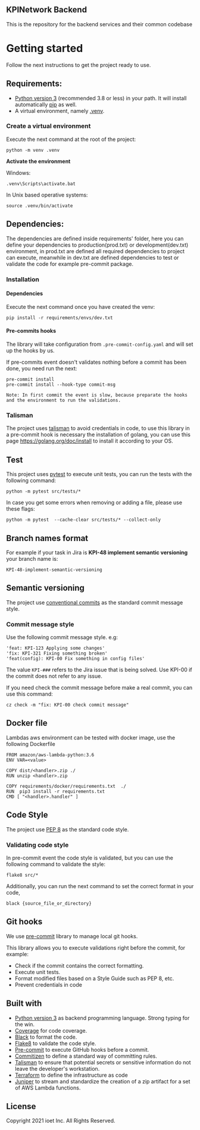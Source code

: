 ## KPINetwork Backend

This is the repository for the backend services and their common codebase

# Getting started

Follow the next instructions to get the project ready to use.

## Requirements:

- [Python version 3](https://www.python.org/download/releases/3.0/) (recommended 3.8 or less) in your path. It will install
  automatically [pip](https://pip.pypa.io/en/stable/) as well.
- A virtual environment, namely [.venv](https://docs.python.org/3/library/venv.html).

### Create a virtual environment

Execute the next command at the root of the project:

```shell
python -m venv .venv
```

**Activate the environment**

Windows:
```shell
.venv\Scripts\activate.bat
```

In Unix based operative systems:

```shell
source .venv/bin/activate
```

## Dependencies:

The dependencies are defined inside requirements' folder, here you can 
define your dependencies to production(prod.txt) or development(dev.txt)
environment, in prod.txt are defined all required dependencies to project
can execute, meanwhile in dev.txt are defined dependencies to test 
or validate the code for example pre-commit package. 

### Installation

#### Dependencies

Execute the next command once you have created the venv:

```shell
pip install -r requirements/envs/dev.txt
```

#### Pre-commits hooks

The library will take configuration from `.pre-commit-config.yaml` and will set up the hooks by us.

If pre-commits event doesn't validates nothing before a commit has been done,
you need run the next:

```shell
pre-commit install
pre-commit install --hook-type commit-msg 
```

```shell
Note: In first commit the event is slow, because preparate the hooks and the environment to run the validations.  
```

### Talisman
The project uses [talisman](https://github.com/thoughtworks/talisman) to avoid credentials 
in code, to use this library in a pre-commit hook is necessary the installation of golang, 
you can use this page https://golang.org/doc/install to install it according to your OS.

## Test
This project uses [pytest](https://docs.pytest.org/en/6.2.x/) to execute unit tests, you can run the tests with the following command:

```shell
python -m pytest src/tests/*
```

In case you get some errors when removing or adding a file, please use these flags:

```shell
python -m pytest  --cache-clear src/tests/* --collect-only
```

## Branch names format

For example if your task in Jira is **KPI-48 implement semantic versioning** your branch name is:

```shell
KPI-48-implement-semantic-versioning
```

## Semantic versioning

The project use [conventional commits](https://www.conventionalcommits.org/en/v1.0.0/) as the
standard commit message style.

### Commit message style

Use the following commit message style. e.g:

```shell
'feat: KPI-123 Applying some changes'
'fix: KPI-321 Fixing something broken'
'feat(config): KPI-00 Fix something in config files'
```

The value `KPI-###` refers to the Jira issue that is being solved. Use KPI-00 if the commit does not refer to any issue.

If you need check the commit message before make a real 
commit, you can use this command:

```shell
cz check -m "fix: KPI-00 check commit message" 
```

## Docker file
Lambdas aws environment can be tested with docker image, use the following Dockerfile

```
FROM amazon/aws-lambda-python:3.6
ENV VAR=<value>                                                                                                                      

COPY dist/<handler>.zip ./
RUN unzip <handler>.zip

COPY requirements/docker/requirements.txt  ./
RUN  pip3 install -r requirements.txt
CMD [ "<handler>.handler" ]

```

## Code Style

The project use [PEP 8](https://www.python.org/dev/peps/pep-0008/) as the
standard code style.

### Validating code style

In pre-commit event the code style is validated, but you can use the following command to validate the style:

```shell
flake8 src/*
```

Additionally, you can run the next command to set the correct format in your code,

```shell
black {source_file_or_directory}
```

## Git hooks

We use [pre-commit](https://pre-commit.com/) library to manage local git hooks.

This library allows you to execute validations right before the commit, for example:
- Check if the commit contains the correct formatting.
- Execute unit tests.
- Format modified files based on a Style Guide such as PEP 8, etc.
- Prevent credentials in code


## Built with

- [Python version 3](https://www.python.org/download/releases/3.0/) as backend programming language. Strong typing for
  the win.
- [Coverage](https://coverage.readthedocs.io/en/coverage-4.5.4/) for code coverage.
- [Black](https://pypi.org/project/black/) to format the code.
- [Flake8](https://pypi.org/project/flake8/) to validate the code style.
- [Pre-commit](https://pre-commit.com) to execute GitHub hooks before a commit.
- [Commitizen](https://github.com/commitizen-tools/commitizen) to define a standard way of committing rules.
- [Talisman](https://github.com/thoughtworks/talisman) to ensure that potential secrets or sensitive information do not leave the developer's workstation.
- [Terraform](https://www.terraform.io) to define the infrastructure as code
- [Juniper](https://github.com/eabglobal/juniper) to stream and standardize the creation of a zip artifact for a set of AWS Lambda functions.

## License

Copyright 2021 ioet Inc. All Rights Reserved.
